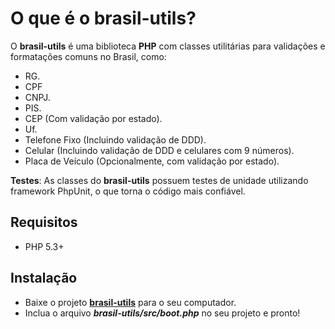 O que é o brasil-utils?
============

O **brasil-utils** é uma biblioteca **PHP** com classes utilitárias para validações e 
formatações comuns no Brasil, como: 

* RG.
* CPF
* CNPJ.
* PIS.
* CEP (Com validação por estado).
* Uf.
* Telefone Fixo (Incluindo validação de DDD).
* Celular (Incluindo validação de DDD e celulares com 9 números).
* Placa de Veículo (Opcionalmente, com validação por estado).

**Testes**: As classes do **brasil-utils** possuem testes de unidade utilizando framework PhpUnit, o que torna o 
código mais confiável.

Requisitos
----------

* PHP 5.3+

Instalação
----------

* Baixe o projeto **[brasil-utils][1]** para o seu computador.
* Inclua o arquivo ***brasil-utils/src/boot.php*** no seu projeto e pronto!

[1]: https://github.com/gabrielfs7/brasil-utils/zipball/master
